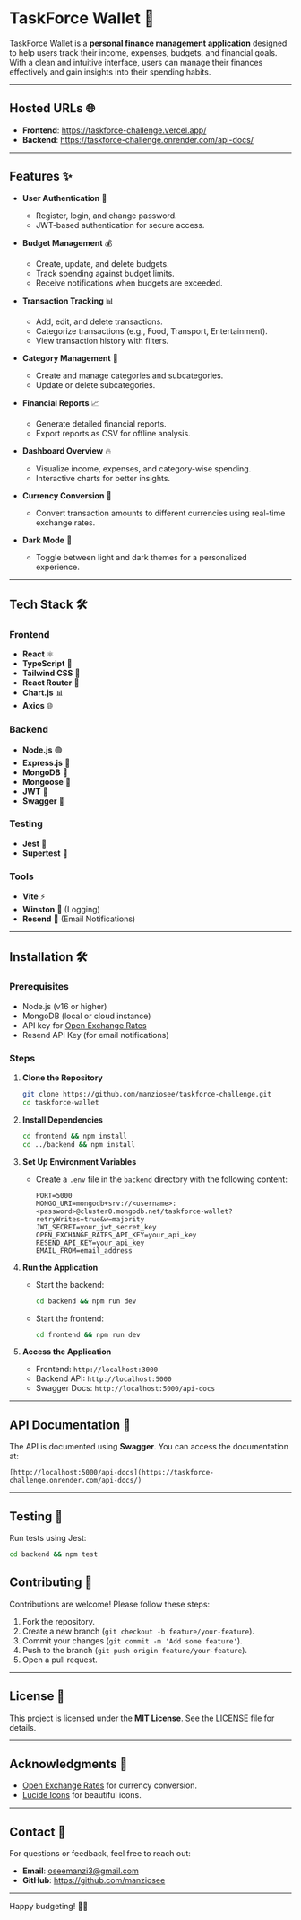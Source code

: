 # TaskForce Wallet 🚀

TaskForce Wallet is a **personal finance management application** designed to help users track their income, expenses, budgets, and financial goals. With a clean and intuitive interface, users can manage their finances effectively and gain insights into their spending habits.

---

## Hosted URLs 🌐
- **Frontend**: https://taskforce-challenge.vercel.app/
- **Backend**: https://taskforce-challenge.onrender.com/api-docs/

---

## Features ✨

- **User Authentication** 🔐
  - Register, login, and change password.
  - JWT-based authentication for secure access.

- **Budget Management** 💰
  - Create, update, and delete budgets.
  - Track spending against budget limits.
  - Receive notifications when budgets are exceeded.

- **Transaction Tracking** 📊
  - Add, edit, and delete transactions.
  - Categorize transactions (e.g., Food, Transport, Entertainment).
  - View transaction history with filters.

- **Category Management** 🔂
  - Create and manage categories and subcategories.
  - Update or delete subcategories.

- **Financial Reports** 📈
  - Generate detailed financial reports.
  - Export reports as CSV for offline analysis.

- **Dashboard Overview** 🔥
  - Visualize income, expenses, and category-wise spending.
  - Interactive charts for better insights.

- **Currency Conversion** 💱
  - Convert transaction amounts to different currencies using real-time exchange rates.

- **Dark Mode** 🌙
  - Toggle between light and dark themes for a personalized experience.

---

## Tech Stack 🛠️

### Frontend
- **React** ⚛️
- **TypeScript** 📘️
- **Tailwind CSS** 🎨
- **React Router** 🔣
- **Chart.js** 📊
- **Axios** 🌐

### Backend
- **Node.js** 🟢
- **Express.js** 🚂
- **MongoDB** 🍃
- **Mongoose** 🐪
- **JWT** 🔑
- **Swagger** 📝

### Testing
- **Jest** 🧪
- **Supertest** 🚀

### Tools
- **Vite** ⚡
- **Winston** 📝 (Logging)
- **Resend** 📧 (Email Notifications)

---

## Installation 🛠️

### Prerequisites
- Node.js (v16 or higher)
- MongoDB (local or cloud instance)
- API key for [Open Exchange Rates](https://openexchangerates.org/)
- Resend API Key (for email notifications)

### Steps
1. **Clone the Repository**
   ```bash
   git clone https://github.com/manziosee/taskforce-challenge.git
   cd taskforce-wallet
   ```

2. **Install Dependencies**
   ```bash
   cd frontend && npm install
   cd ../backend && npm install
   ```

3. **Set Up Environment Variables**
   - Create a `.env` file in the `backend` directory with the following content:
     ```env
     PORT=5000
     MONGO_URI=mongodb+srv://<username>:<password>@cluster0.mongodb.net/taskforce-wallet?retryWrites=true&w=majority
     JWT_SECRET=your_jwt_secret_key
     OPEN_EXCHANGE_RATES_API_KEY=your_api_key
     RESEND_API_KEY=your_api_key
     EMAIL_FROM=email_address
     ```

4. **Run the Application**
   - Start the backend:
     ```bash
     cd backend && npm run dev
     ```
   - Start the frontend:
     ```bash
     cd frontend && npm run dev
     ```

5. **Access the Application**
   - Frontend: `http://localhost:3000`
   - Backend API: `http://localhost:5000`
   - Swagger Docs: `http://localhost:5000/api-docs`

---

## API Documentation 📝

The API is documented using **Swagger**. You can access the documentation at:
```
[http://localhost:5000/api-docs](https://taskforce-challenge.onrender.com/api-docs/)
```

---

## Testing 🧪

Run tests using Jest:
```bash
cd backend && npm test
```

## Contributing 🤝

Contributions are welcome! Please follow these steps:
1. Fork the repository.
2. Create a new branch (`git checkout -b feature/your-feature`).
3. Commit your changes (`git commit -m 'Add some feature'`).
4. Push to the branch (`git push origin feature/your-feature`).
5. Open a pull request.

---

## License 📜

This project is licensed under the **MIT License**. See the [LICENSE](LICENSE) file for details.

---

## Acknowledgments 🙏

- [Open Exchange Rates](https://openexchangerates.org/) for currency conversion.
- [Lucide Icons](https://lucide.dev/) for beautiful icons.

---

## Contact 📧

For questions or feedback, feel free to reach out:
- **Email**: oseemanzi3@gmail.com
- **GitHub**: https://github.com/manziosee

---

Happy budgeting! 💸✨

